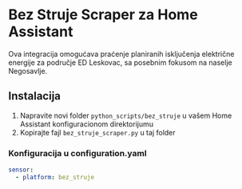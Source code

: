 # Bez Struje Scraper za Home Assistant

Ova integracija omogućava praćenje planiranih isključenja električne energije za područje ED Leskovac, sa posebnim fokusom na naselje Negosavlje.

## Instalacija

1. Napravite novi folder `python_scripts/bez_struje` u vašem Home Assistant konfiguracionom direktorijumu
2. Kopirajte fajl `bez_struje_scraper.py` u taj folder

### Konfiguracija u configuration.yaml

```yaml
sensor:
  - platform: bez_struje
```
